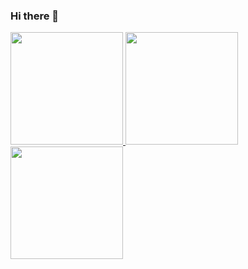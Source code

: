 ### Hi there 👋

<div>
  <a href="https://github.com/jvsouz4">
  <img height="180em" src="https://github-readme-stats.vercel.app/api/top-langs/?username=jvsouz4&layout=compact&langs_count=7&theme=dracula"/>
  <img height="180em" src="https://github-readme-stats.vercel.app/api?username=jvsouz4&show_icons=true&theme=dracula&include_all_commits=true&count_private=true"/>
    <img height="180em" src="https://github-readme-stats.vercel.app/api/top-langs/?username=jvsouz4&layout=compact&langs_count=7&theme=dracula](https://github-readme-stats.vercel.app/api?username=anuraghazra&show_icons=true&theme=transparent"/>
</div>

<!--
**jvsouz4/jvsouz4** is a ✨ _special_ ✨ repository because its `README.md` (this file) appears on your GitHub profile.

Here are some ideas to get you started:

- 🔭 I’m currently working on ...
- 🌱 I’m currently learning ...
- 👯 I’m looking to collaborate on ...
- 🤔 I’m looking for help with ...
- 💬 Ask me about ...
- 📫 How to reach me: ...
- 😄 Pronouns: ...
- ⚡ Fun fact: ...
-->
